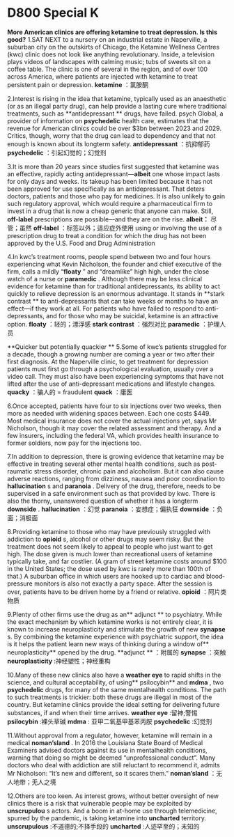 # D800 Special K
**More American clinics are offering ketamine to treat depression. Is this good?** 
1.SAT NEXT to a nursery on an industrial estate in Naperville, a suburban city on the outskirts of Chicago, the Ketamine Wellness Centres (kwc) clinic does not look like anything revolutionary. Inside, a television plays videos of landscapes with calming music; tubs of sweets sit on a coffee table. The clinic is one of several in the region, and of over 100 across America, where patients are injected with ketamine to treat persistent pain or depression. 
**ketamine** ：氯胺酮

2.Interest is rising in the idea that ketamine, typically used as an anaesthetic (or as an illegal party drug), can help provide a lasting cure where traditional treatments, such as **antidepressant ** drugs, have failed. psych Global, a provider of information on **psychedelic**  health care, estimates that the revenue for American clinics could be over $3bn between 2023 and 2029. Critics, though, worry that the drug can lead to dependency and that not enough is known about its long­term safety.
**antidepressant**  ：抗抑郁药
**psychedelic** ：引起幻觉的；幻觉剂

3.It is more than 20 years since studies first suggested that ketamine was an effective, rapidly acting antidepressant—**albeit**  one whose impact lasts for only days and weeks. Its take­up has been limited because it has not been approved for use specifically as an antidepressant. That deters doctors, patients and those who pay for medicines. It is also unlikely to gain such regulatory approval, which would require a pharmaceutical firm to invest in a drug that is now a cheap generic that anyone can make. Still, **off-­label**  prescriptions are possible—and they are on the rise. 
**albeit：** 尽管；虽然
**off-­label** ：标签以外；适应症外使用 
using or involving the use of a prescription drug to treat a condition for which the drug has not been approved by the U.S. Food and Drug Administration

4.In kwc’s treatment rooms, people spend between two and four hours experiencing what Kevin Nicholson, the founder and chief executive of the firm, calls a mildly  “**floaty** ” and “dreamlike” high high, under the close watch of a nurse or **paramedic** . Although there may be less clinical evidence for ketamine than for traditional antidepressants, its ability to act quickly to relieve depression is an enormous advantage. It stands in **stark contrast ** to anti-depressants that can take weeks or months to have an effect—if they work at all. For patients who have failed to respond to anti-depressants, and for those who may be suicidal, ketamine is an attractive option.
**floaty** ：轻的；漂浮感
**stark contrast**  ：强烈对比
**paramedic** ：护理人员

**Quicker but potentially quackier  ** 
5.Some of kwc’s patients struggled for a decade, though a growing number are coming a year or two after their first diagnosis. At the Naperville clinic, to get treatment for depression patients must first go through a psychological evaluation, usually over a video call. They must also have been experiencing symptoms that have not lifted after the use of anti-depressant medications and lifestyle changes. 
**quacky** ：骗人的 = fraudulent
**quack** ：庸医

6.Once accepted, patients have four to six injections over two weeks, then more as needed with widening spaces between. Each one costs $449. Most medical insurance does not cover the actual injections yet, says Mr Nicholson, though it may cover the related assessment and therapy. And a few insurers, including the federal  VA, which provides health insurance to former soldiers, now pay for the injections too. 

7.In addition to depression, there is growing evidence that ketamine may be effective in treating several other mental health conditions, such as post­raumatic stress disorder, chronic pain and alcoholism. But it can also cause adverse reactions, ranging from dizziness, nausea and poor coordination to **hallucination** s and **paranoia** . Delivery of the drug, therefore, needs to be supervised in a safe environment such as that provided by kwc. There is also the thorny, unanswered question of whether it has a long­term **downside** . 
**hallucination** ：幻觉
**paranoia** ：妄想症；偏执狂
**downside** ：负面；消极面

8.Providing ketamine to those who may have previously struggled with addiction to **opioid** s, alcohol or other drugs may seem risky. But the treatment does not seem likely to appeal to people who just want to get high. The dose given is much lower than recreational users of ketamine typically take, and far costlier. (A gram of street ketamine costs around $100 in the United States; the dose used by kwc is rarely more than 100th of that.) A suburban of­fice in which users are hooked up to cardiac and blood­pressure monitors is also not exactly a party space. After the session is over, patients have to be driven home by a friend or relative.
**opioid** ：阿片类物质

9.Plenty of other firms use the drug as an** adjunct ** to psychiatry. While the exact mechanism by which ketamine works is not entirely clear, it is known to increase neuroplasticity and stimulate the growth of new **synapse** s. By combining the ketamine experience with psychiatric support, the idea is it helps the patient learn new ways of thinking during a window of** neuroplasticity**  opened by the drug. 
**adjunct ** ：附属的
**synapse** ：突触
**neuroplasticity** :神经塑性；神经重构

10.Many of these new clinics also have a **weather eye**  to rapid shifts in the science, and cultural acceptability, of using** psilocybin**  and **mdma** , two **psychedelic**  drugs, for many of the same mental­health conditions. The path to such treatments is trickier: both these drugs are illegal in most of the country. But ketamine clinics provide the ideal setting for delivering future substances, if and when their time arrives. 
**weather eye** :留神;警惕
**psilocybin** :裸头草碱
**mdma** : 亚甲二氧基甲基苯丙胺
**psychedelic** :幻觉剂

11.Without approval from a regulator, however, ketamine will remain in a medical **no­man’s­land** . In 2016 the Louisiana State Board of Medical Examiners advised doctors against its use in mental­health conditions, warning that doing so might be deemed “unprofessional conduct”. Many doctors who deal with addiction are still reluctant to recommend it, admits Mr Nicholson: “It’s new and different, so it scares them.”
**no­man’s­land** ：无人地带；无人之境

12.Others are too keen. As interest grows, without better oversight of new clinics there is a risk that vulnerable people may be exploited by **unscrupulou** s actors. And a boom in at­-home use through telemedicine, spurred by the pandemic, is taking ketamine into **uncharted**  territory.
**unscrupulous** :不道德的;不择手段的
**uncharted** :人迹罕至的；未知的 

